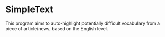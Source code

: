 # SimpleText 
This program aims to auto-highlight potentially difficult vocabulary from a piece of article/news, based on the English level.
